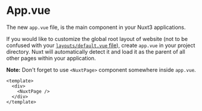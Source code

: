 # App.vue

The new `app.vue` file, is the main component in your Nuxt3 applications.

If you would like to customize the global root layout of website (not to be confused with your [`layouts/default.vue` file](/app/layouts)), create `app.vue` in your project directory. Nuxt will automatically detect it and load it as the parent of all other pages within your application.

**Note:** Don't forget to use `<NuxtPage>` component somewhere inside `app.vue`.

```vue [app.vue]
<template>
  <div>
    <NuxtPage />
  </div>
</template>
```
